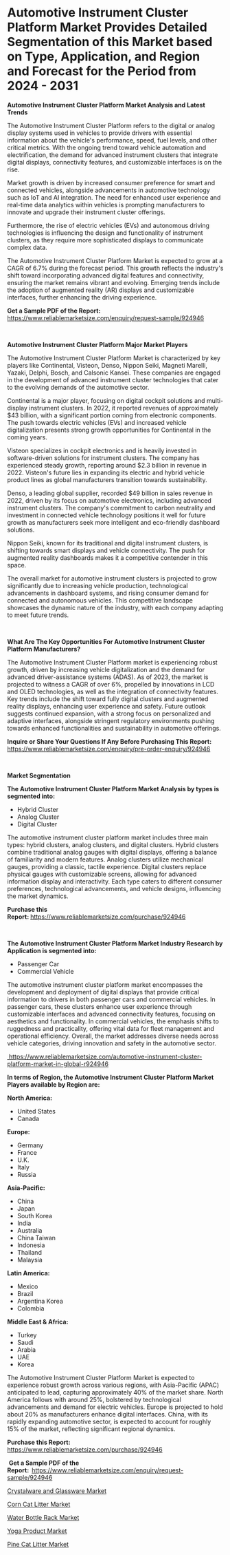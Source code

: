 <p><h1>Automotive Instrument Cluster Platform Market Provides Detailed Segmentation of this Market based on Type, Application, and Region and Forecast for the Period from 2024 - 2031</h1></p><p><strong>Automotive Instrument Cluster Platform Market Analysis and Latest Trends</strong></p>
<p><p>The Automotive Instrument Cluster Platform refers to the digital or analog display systems used in vehicles to provide drivers with essential information about the vehicle's performance, speed, fuel levels, and other critical metrics. With the ongoing trend toward vehicle automation and electrification, the demand for advanced instrument clusters that integrate digital displays, connectivity features, and customizable interfaces is on the rise. </p><p>Market growth is driven by increased consumer preference for smart and connected vehicles, alongside advancements in automotive technology such as IoT and AI integration. The need for enhanced user experience and real-time data analytics within vehicles is prompting manufacturers to innovate and upgrade their instrument cluster offerings. </p><p>Furthermore, the rise of electric vehicles (EVs) and autonomous driving technologies is influencing the design and functionality of instrument clusters, as they require more sophisticated displays to communicate complex data. </p><p>The Automotive Instrument Cluster Platform Market is expected to grow at a CAGR of 6.7% during the forecast period. This growth reflects the industry's shift toward incorporating advanced digital features and connectivity, ensuring the market remains vibrant and evolving. Emerging trends include the adoption of augmented reality (AR) displays and customizable interfaces, further enhancing the driving experience.</p></p>
<p><strong>Get a Sample PDF of the Report:&nbsp;</strong> <a href="https://www.reliablemarketsize.com/enquiry/request-sample/924946?utm_campaign=1845&utm_medium=2&utm_source=Github&utm_content=ia&utm_term=12122024&utm_id=automotive-instrument-cluster-platform">https://www.reliablemarketsize.com/enquiry/request-sample/924946</a></p>
<p>&nbsp;</p>
<p><strong>Automotive Instrument Cluster Platform Major Market Players</strong></p>
<p><p>The Automotive Instrument Cluster Platform Market is characterized by key players like Continental, Visteon, Denso, Nippon Seiki, Magneti Marelli, Yazaki, Delphi, Bosch, and Calsonic Kansei. These companies are engaged in the development of advanced instrument cluster technologies that cater to the evolving demands of the automotive sector.</p><p>Continental is a major player, focusing on digital cockpit solutions and multi-display instrument clusters. In 2022, it reported revenues of approximately $43 billion, with a significant portion coming from electronic components. The push towards electric vehicles (EVs) and increased vehicle digitalization presents strong growth opportunities for Continental in the coming years.</p><p>Visteon specializes in cockpit electronics and is heavily invested in software-driven solutions for instrument clusters. The company has experienced steady growth, reporting around $2.3 billion in revenue in 2022. Visteon's future lies in expanding its electric and hybrid vehicle product lines as global manufacturers transition towards sustainability.</p><p>Denso, a leading global supplier, recorded $49 billion in sales revenue in 2022, driven by its focus on automotive electronics, including advanced instrument clusters. The company's commitment to carbon neutrality and investment in connected vehicle technology positions it well for future growth as manufacturers seek more intelligent and eco-friendly dashboard solutions.</p><p>Nippon Seiki, known for its traditional and digital instrument clusters, is shifting towards smart displays and vehicle connectivity. The push for augmented reality dashboards makes it a competitive contender in this space.</p><p>The overall market for automotive instrument clusters is projected to grow significantly due to increasing vehicle production, technological advancements in dashboard systems, and rising consumer demand for connected and autonomous vehicles. This competitive landscape showcases the dynamic nature of the industry, with each company adapting to meet future trends.</p></p>
<p>&nbsp;</p>
<p><strong>What Are The Key Opportunities For Automotive Instrument Cluster Platform Manufacturers?</strong></p>
<p><p>The Automotive Instrument Cluster Platform market is experiencing robust growth, driven by increasing vehicle digitalization and the demand for advanced driver-assistance systems (ADAS). As of 2023, the market is projected to witness a CAGR of over 6%, propelled by innovations in LCD and OLED technologies, as well as the integration of connectivity features. Key trends include the shift toward fully digital clusters and augmented reality displays, enhancing user experience and safety. Future outlook suggests continued expansion, with a strong focus on personalized and adaptive interfaces, alongside stringent regulatory environments pushing towards enhanced functionalities and sustainability in automotive offerings.</p></p>
<p><strong>Inquire or Share Your Questions If Any Before Purchasing This Report:</strong> <a href="https://www.reliablemarketsize.com/enquiry/pre-order-enquiry/924946?utm_campaign=1845&utm_medium=2&utm_source=Github&utm_content=ia&utm_term=12122024&utm_id=automotive-instrument-cluster-platform">https://www.reliablemarketsize.com/enquiry/pre-order-enquiry/924946</a></p>
<p>&nbsp;</p>
<p><strong>Market Segmentation</strong></p>
<p><strong>The Automotive Instrument Cluster Platform Market Analysis by types is segmented into:</strong></p>
<p><ul><li>Hybrid Cluster</li><li>Analog Cluster</li><li>Digital Cluster</li></ul></p>
<p><p>The automotive instrument cluster platform market includes three main types: hybrid clusters, analog clusters, and digital clusters. Hybrid clusters combine traditional analog gauges with digital displays, offering a balance of familiarity and modern features. Analog clusters utilize mechanical gauges, providing a classic, tactile experience. Digital clusters replace physical gauges with customizable screens, allowing for advanced information display and interactivity. Each type caters to different consumer preferences, technological advancements, and vehicle designs, influencing the market dynamics.</p></p>
<p><strong>Purchase this Report:&nbsp;</strong><a href="https://www.reliablemarketsize.com/purchase/924946?utm_campaign=1845&utm_medium=2&utm_source=Github&utm_content=ia&utm_term=12122024&utm_id=automotive-instrument-cluster-platform">https://www.reliablemarketsize.com/purchase/924946</a></p>
<p>&nbsp;</p>
<p><strong>The Automotive Instrument Cluster Platform Market Industry Research by Application is segmented into:</strong></p>
<p><ul><li>Passenger Car</li><li>Commercial Vehicle</li></ul></p>
<p><p>The automotive instrument cluster platform market encompasses the development and deployment of digital displays that provide critical information to drivers in both passenger cars and commercial vehicles. In passenger cars, these clusters enhance user experience through customizable interfaces and advanced connectivity features, focusing on aesthetics and functionality. In commercial vehicles, the emphasis shifts to ruggedness and practicality, offering vital data for fleet management and operational efficiency. Overall, the market addresses diverse needs across vehicle categories, driving innovation and safety in the automotive sector.</p></p>
<p><a href="https://www.reliablemarketsize.com/automotive-instrument-cluster-platform-market-in-global-r924946?utm_campaign=1845&utm_medium=2&utm_source=Github&utm_content=ia&utm_term=12122024&utm_id=automotive-instrument-cluster-platform">&nbsp;https://www.reliablemarketsize.com/automotive-instrument-cluster-platform-market-in-global-r924946</a></p>
<p><strong>In terms of Region, the Automotive Instrument Cluster Platform Market Players available by Region are:</strong></p>
<p>
    <p> <strong> North America: </strong>
        <ul>
            <li>United States</li>
            <li>Canada</li>
        </ul>
        </p> 
    <p> <strong> Europe: </strong>
        <ul>
            <li>Germany</li>
            <li>France</li>
            <li>U.K.</li>
            <li>Italy</li>
            <li>Russia</li>
        </ul>
        </p> 
    <p> <strong> Asia-Pacific: </strong>
        <ul>
            <li>China</li>
            <li>Japan</li>
            <li>South Korea</li>
            <li>India</li>
            <li>Australia</li>
            <li>China Taiwan</li>
            <li>Indonesia</li>
            <li>Thailand</li>
            <li>Malaysia</li>
        </ul>
        </p> 
    <p> <strong> Latin America: </strong>
        <ul>
            <li>Mexico</li>
            <li>Brazil</li>
            <li>Argentina Korea</li>
            <li>Colombia</li>
        </ul>
        </p> 
    <p> <strong> Middle East & Africa: </strong>
        <ul>
            <li>Turkey</li>
            <li>Saudi</li>
            <li>Arabia</li>
            <li>UAE</li>
            <li>Korea</li>
        </ul>
    </p>
    </p>
<p><p>The Automotive Instrument Cluster Platform Market is expected to experience robust growth across various regions, with Asia-Pacific (APAC) anticipated to lead, capturing approximately 40% of the market share. North America follows with around 25%, bolstered by technological advancements and demand for electric vehicles. Europe is projected to hold about 20% as manufacturers enhance digital interfaces. China, with its rapidly expanding automotive sector, is expected to account for roughly 15% of the market, reflecting significant regional dynamics.</p></p>
<p><strong>Purchase this Report: </strong><a href="https://www.reliablemarketsize.com/purchase/924946?utm_campaign=1845&utm_medium=2&utm_source=Github&utm_content=ia&utm_term=12122024&utm_id=automotive-instrument-cluster-platform">https://www.reliablemarketsize.com/purchase/924946</a></p>
<p>&nbsp;<strong>Get a Sample PDF of the Report:&nbsp;&nbsp;</strong><a href="https://www.reliablemarketsize.com/enquiry/request-sample/924946?utm_campaign=1845&utm_medium=2&utm_source=Github&utm_content=ia&utm_term=12122024&utm_id=automotive-instrument-cluster-platform">https://www.reliablemarketsize.com/enquiry/request-sample/924946</a></p>
<p><strong></strong></p>
<p><p><a href="https://www.linkedin.com/pulse/c-hannibex-sqmmf?utm_campaign=1845&utm_medium=2&utm_source=Github&utm_content=ia&utm_term=12122024&utm_id=automotive-instrument-cluster-platform">Crystalware and Glassware Market</a></p><p><a href="https://www.linkedin.com/pulse/c-hannibex-sqmmf?utm_campaign=1845&utm_medium=2&utm_source=Github&utm_content=ia&utm_term=12122024&utm_id=automotive-instrument-cluster-platform">Corn Cat Litter Market</a></p><p><a href="https://www.linkedin.com/pulse/water-bottle-rack-market-analysisbased-predicted-125-cagr-oqlbf?utm_campaign=1845&utm_medium=2&utm_source=Github&utm_content=ia&utm_term=12122024&utm_id=automotive-instrument-cluster-platform">Water Bottle Rack Market</a></p><p><a href="https://www.linkedin.com/pulse/exploring-yoga-product-market-trends-size-expected-cagr-from-pkigf?utm_campaign=1845&utm_medium=2&utm_source=Github&utm_content=ia&utm_term=12122024&utm_id=automotive-instrument-cluster-platform">Yoga Product Market</a></p><p><a href="https://www.linkedin.com/pulse/sales-channel-penetration-analysis-pine-cat-litter-market-future-dbijf?utm_campaign=1845&utm_medium=2&utm_source=Github&utm_content=ia&utm_term=12122024&utm_id=automotive-instrument-cluster-platform">Pine Cat Litter Market</a></p></p>